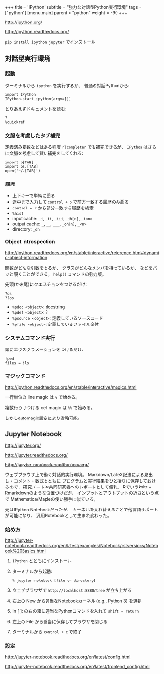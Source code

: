 +++
title = 'IPython'
subtitle = "強力な対話型Python実行環境"
tags = ["python"]
[menu.main]
  parent = "python"
  weight = -90
+++

<http://ipython.org/>

<http://ipython.readthedocs.org/>

`pip install ipython jupyter` でインストール

## 対話型実行環境

### 起動

ターミナルから `ipython` を実行するか、
普通の対話Pythonから:

    import IPython
    IPython.start_ipython(argv=[])

とりあえずドキュメントを読む:

    ?
    %quickref

### 文脈を考慮したタブ補完

定義済み変数などはある程度 `rlcompleter` でも補完できるが、
`IPython` はさらに文脈を考慮して賢い補完をしてくれる:

    import o[TAB]
    import os.[TAB]
    open('~/.[TAB]')

### 履歴

-   上下キーで単純に遡る
-   途中まで入力して `control + p` で前方一致する履歴のみ遡る
-   `control + r` から部分一致する履歴を検索
-   `%hist`
-   input cache: `_i`, `_ii`, `_iii`, `_ih[n]`, `_i<n>`
-   output cache: `_`, `__`, `___`, `_oh[n]`, `_<n>`
-   directory: `_dh`

### Object introspection

<http://ipython.readthedocs.org/en/stable/interactive/reference.html#dynamic-object-information>

関数がどんな引数をとるか、
クラスがどんなメンバを持っているか、
などをパッと覗くことができる。
`help()` コマンドの強力版。

先頭(か末尾)にクエスチョンをつけるだけ:

    ?os
    ??os

-   `%pdoc <object>`: docstring
-   `%pdef <object>`: ?
-   `%psource <object>`: 定義しているソースコード
-   `%pfile <object>`: 定義しているファイル全体

### システムコマンド実行

頭にエクスクラメーションをつけるだけ:

    !pwd
    files = !ls

### マジックコマンド

<http://ipython.readthedocs.org/en/stable/interactive/magics.html>

一行単位の line magic は `%` で始める。

複数行うけつける cell magic は `%%` で始める。

しかしautomagic設定により省略可能。

## Jupyter Notebook

<http://jupyter.org/>

<http://jupyter.readthedocs.org/>

<http://jupyter-notebook.readthedocs.org/>

ウェブブラウザ上で動く対話的実行環境。
Markdown/LaTeX記法による見出し・コメント・数式とともに
プログラムと実行結果をひと括りに保存しておけるので、
研究ノートや共同研究者へのレポートとして便利。
Rでいうknitr + Rmarkdownのような位置づけだが、
インプットとアウトプットの近さという点で
Mathematica/Mapleの使い勝手に似ている。

元はIPython Notebookだったが、
カーネルを入れ替えることで他言語サポートが可能になり、
汎用Notebookとして生まれ変わった。

### 始め方

<http://jupyter-notebook.readthedocs.org/en/latest/examples/Notebook/rstversions/Notebook%20Basics.html>

1.  `IPython` とともにインストール
2.  ターミナルから起動:

        % jupyter-notebook [file or directory]

3.  ウェブブラウザで `http://localhost:8888/tree` が立ち上がる
4.  右上の New から適当なNotebookカーネル
    (e.g., Python 3) を選択
5.  In [ ]: の右の箱に適当なPythonコマンドを入れて
    `shift + return`
6.  左上の File から適当に保存してブラウザを閉じる
7.  ターミナルから `control + c` で終了

### 設定

<http://jupyter-notebook.readthedocs.org/en/latest/config.html>

<http://jupyter-notebook.readthedocs.org/en/latest/frontend_config.html>
